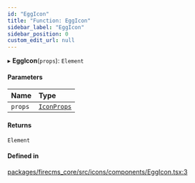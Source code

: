 ```yaml
---
id: "EggIcon"
title: "Function: EggIcon"
sidebar_label: "EggIcon"
sidebar_position: 0
custom_edit_url: null
---
```


▸ **EggIcon**(`props`): `Element`

#### Parameters

| Name | Type |
| :------ | :------ |
| `props` | [`IconProps`](../types/IconProps.md) |

#### Returns

`Element`

#### Defined in

[packages/firecms_core/src/icons/components/EggIcon.tsx:3](https://github.com/FireCMSco/firecms/blob/d45f3739/packages/firecms_core/src/icons/components/EggIcon.tsx#L3)
